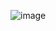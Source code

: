 ![image](https://user-images.githubusercontent.com/75125324/125934447-d8f8209d-7d3f-4133-a78f-c47d0613a31f.png)
